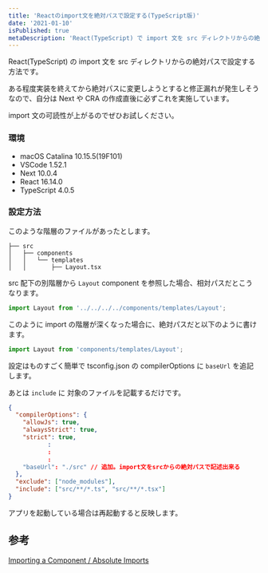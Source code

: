 ```yaml
---
title: 'Reactのimport文を絶対パスで設定する(TypeScript版)'
date: '2021-01-10'
isPublished: true
metaDescription: 'React(TypeScript) で import 文を src ディレクトリからの絶対パスで設定する方法を解説します。設定はものすごく簡単で tsconfig.json の compilerOptions に `baseUrl` を追記します。'
---
```


React(TypeScript) の import 文を src ディレクトリからの絶対パスで設定する方法です。

ある程度実装を終えてから絶対パスに変更しようとすると修正漏れが発生しそうなので、自分は Next や CRA の作成直後に必ずこれを実施しています。

import 文の可読性が上がるのでぜひお試しください。

### 環境

- macOS Catalina 10.15.5(19F101)
- VSCode 1.52.1
- Next 10.0.4
- React 16.14.0
- TypeScript 4.0.5

### 設定方法

このような階層のファイルがあったとします。

```
├── src
│   ├── components
│   │   └── templates
│   │       ├── Layout.tsx
```

src 配下の別階層から `Layout` component を参照した場合、相対パスだとこうなります。

```ts
import Layout from '../../../../components/templates/Layout';
```

このように import の階層が深くなった場合に、絶対パスだと以下のように書けます。

```ts
import Layout from 'components/templates/Layout';
```

設定はものすごく簡単で tsconfig.json の compilerOptions に `baseUrl` を追記します。

あとは `include` に 対象のファイルを記載するだけです。

```json:tsconfig.json
{
  "compilerOptions": {
    "allowJs": true,
    "alwaysStrict": true,
    "strict": true,
           :
           :
           :
    "baseUrl": "./src" // 追加。import文をsrcからの絶対パスで記述出来る
  },
  "exclude": ["node_modules"],
  "include": ["src/**/*.ts", "src/**/*.tsx"]
}
```

アプリを起動している場合は再起動すると反映します。

## 参考

[Importing a Component / Absolute Imports](https://create-react-app.dev/docs/importing-a-component/#absolute-imports)
